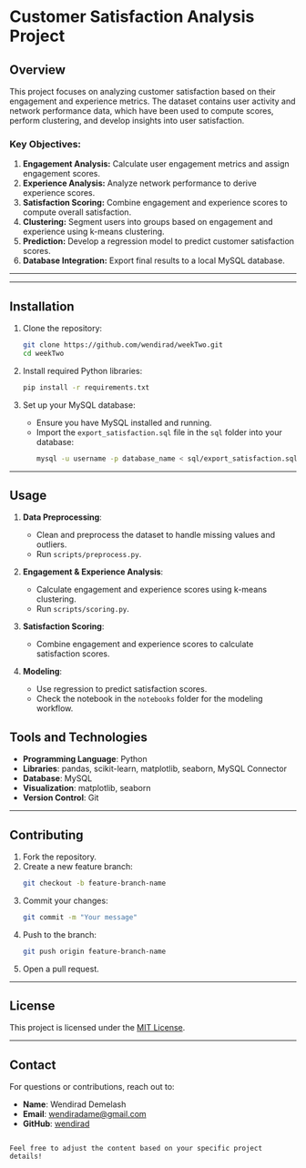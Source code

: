 # Customer Satisfaction Analysis Project

## Overview

This project focuses on analyzing customer satisfaction based on their engagement and experience metrics. The dataset contains user activity and network performance data, which have been used to compute scores, perform clustering, and develop insights into user satisfaction.

### Key Objectives:
1. **Engagement Analysis:** Calculate user engagement metrics and assign engagement scores.
2. **Experience Analysis:** Analyze network performance to derive experience scores.
3. **Satisfaction Scoring:** Combine engagement and experience scores to compute overall satisfaction.
4. **Clustering:** Segment users into groups based on engagement and experience using k-means clustering.
5. **Prediction:** Develop a regression model to predict customer satisfaction scores.
6. **Database Integration:** Export final results to a local MySQL database.

---


---

## Installation

1. Clone the repository:
   ```bash
   git clone https://github.com/wendirad/weekTwo.git
   cd weekTwo
   ```

2. Install required Python libraries:
   ```bash
   pip install -r requirements.txt
   ```

3. Set up your MySQL database:
   - Ensure you have MySQL installed and running.
   - Import the `export_satisfaction.sql` file in the `sql` folder into your database:
     ```bash
     mysql -u username -p database_name < sql/export_satisfaction.sql
     ```

---

## Usage

1. **Data Preprocessing**: 
   - Clean and preprocess the dataset to handle missing values and outliers.
   - Run `scripts/preprocess.py`.

2. **Engagement & Experience Analysis**:
   - Calculate engagement and experience scores using k-means clustering.
   - Run `scripts/scoring.py`.

3. **Satisfaction Scoring**:
   - Combine engagement and experience scores to calculate satisfaction scores.

4. **Modeling**:
   - Use regression to predict satisfaction scores.
   - Check the notebook in the `notebooks` folder for the modeling workflow.


## Tools and Technologies

- **Programming Language**: Python
- **Libraries**: pandas, scikit-learn, matplotlib, seaborn, MySQL Connector
- **Database**: MySQL
- **Visualization**: matplotlib, seaborn
- **Version Control**: Git

---

## Contributing

1. Fork the repository.
2. Create a new feature branch:
   ```bash
   git checkout -b feature-branch-name
   ```
3. Commit your changes:
   ```bash
   git commit -m "Your message"
   ```
4. Push to the branch:
   ```bash
   git push origin feature-branch-name
   ```
5. Open a pull request.

---

## License

This project is licensed under the [MIT License](LICENSE).

---

## Contact

For questions or contributions, reach out to:
- **Name**: Wendirad Demelash
- **Email**: wendiradame@gmail.com
- **GitHub**: [wendirad](https://github.com/wendirad)
```

Feel free to adjust the content based on your specific project details!
